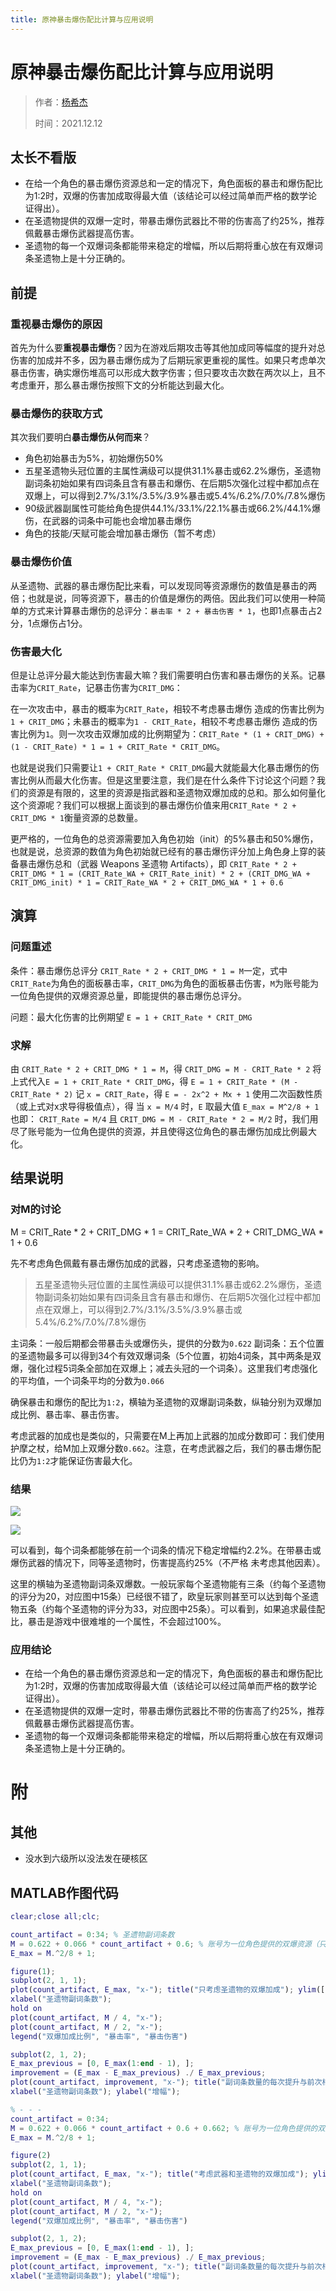 ```yaml
---
title: 原神暴击爆伤配比计算与应用说明
---
```


# 原神暴击爆伤配比计算与应用说明

> 作者：[杨希杰](https://github.com/Yang-Xijie) 
> 
> 时间：2021.12.12

## 太长不看版

* 在给一个角色的暴击爆伤资源总和一定的情况下，角色面板的暴击和爆伤配比为1:2时，双爆的伤害加成取得最大值（该结论可以经过简单而严格的数学论证得出）。
* 在圣遗物提供的双爆一定时，带暴击爆伤武器比不带的伤害高了约25%，推荐佩戴暴击爆伤武器提高伤害。
* 圣遗物的每一个双爆词条都能带来稳定的增幅，所以后期将重心放在有双爆词条圣遗物上是十分正确的。

## 前提

### 重视暴击爆伤的原因

首先为什么要**重视暴击爆伤**？因为在游戏后期攻击等其他加成同等幅度的提升对总伤害的加成并不多，因为暴击爆伤成为了后期玩家更重视的属性。如果只考虑单次暴击伤害，确实爆伤堆高可以形成大数字伤害；但只要攻击次数在两次以上，且不考虑重开，那么暴击爆伤按照下文的分析能达到最大化。

### 暴击爆伤的获取方式

其次我们要明白**暴击爆伤从何而来**？
* 角色初始暴击为5%，初始爆伤50%
* 五星圣遗物头冠位置的主属性满级可以提供31.1%暴击或62.2%爆伤，圣遗物副词条初始如果有四词条且含有暴击和爆伤、在后期5次强化过程中都加点在双爆上，可以得到2.7%/3.1%/3.5%/3.9%暴击或5.4%/6.2%/7.0%/7.8%爆伤
* 90级武器副属性可能给角色提供44.1%/33.1%/22.1%暴击或66.2%/44.1%爆伤，在武器的词条中可能也会增加暴击爆伤
* 角色的技能/天赋可能会增加暴击爆伤（暂不考虑）

### 暴击爆伤价值

从圣遗物、武器的暴击爆伤配比来看，可以发现同等资源爆伤的数值是暴击的两倍；也就是说，同等资源下，暴击的价值是爆伤的两倍。因此我们可以使用一种简单的方式来计算暴击爆伤的总评分：`暴击率 * 2 + 暴击伤害 * 1`，也即1点暴击占2分，1点爆伤占1分。

### 伤害最大化

但是让总评分最大能达到伤害最大嘛？我们需要明白伤害和暴击爆伤的关系。记暴击率为`CRIT_Rate`，记暴击伤害为`CRIT_DMG`：

在一次攻击中，暴击的概率为`CRIT_Rate`，相较不考虑暴击爆伤 造成的伤害比例为`1 + CRIT_DMG`；未暴击的概率为`1 - CRIT_Rate`，相较不考虑暴击爆伤 造成的伤害比例为`1`。则一次攻击双爆加成的比例期望为：`CRIT_Rate * (1 + CRIT_DMG) + (1 - CRIT_Rate) * 1 = 1 + CRIT_Rate * CRIT_DMG`。

也就是说我们只需要让`1 + CRIT_Rate * CRIT_DMG`最大就能最大化暴击爆伤的伤害比例从而最大化伤害。但是这里要注意，我们是在什么条件下讨论这个问题？我们的资源是有限的，这里的资源是指武器和圣遗物双爆加成的总和。那么如何量化这个资源呢？我们可以根据上面谈到的暴击爆伤价值来用`CRIT_Rate * 2 + CRIT_DMG * 1`衡量资源的总数量。

更严格的，一位角色的总资源需要加入角色初始（init）的5%暴击和50%爆伤，也就是说，总资源的数值为角色初始就已经有的暴击爆伤评分加上角色身上穿的装备暴击爆伤总和（武器 Weapons 圣遗物 Artifacts），即 `CRIT_Rate * 2 + CRIT_DMG * 1 = (CRIT_Rate_WA + CRIT_Rate_init) * 2 + (CRIT_DMG_WA + CRIT_DMG_init) * 1 = CRIT_Rate_WA * 2 + CRIT_DMG_WA * 1 + 0.6`

## 演算

### 问题重述

条件：暴击爆伤总评分 `CRIT_Rate * 2 + CRIT_DMG * 1 = M`一定，式中`CRIT_Rate`为角色的面板暴击率，`CRIT_DMG`为角色的面板暴击伤害，`M`为账号能为一位角色提供的双爆资源总量，即能提供的暴击爆伤总评分。

问题：最大化伤害的比例期望 `E = 1 + CRIT_Rate * CRIT_DMG`

### 求解

由 `CRIT_Rate * 2 + CRIT_DMG * 1 = M`，得
`CRIT_DMG = M - CRIT_Rate * 2`
将上式代入`E = 1 + CRIT_Rate * CRIT_DMG`，得
`E = 1 + CRIT_Rate * (M - CRIT_Rate * 2)`
记 `x = CRIT_Rate`，得
`E = - 2x^2 + Mx + 1`
使用二次函数性质（或上式对x求导得极值点），得
当 `x = M/4` 时，`E` 取最大值 `E_max = M^2/8 + 1`
也即：
`CRIT_Rate = M/4` 且 `CRIT_DMG = M - CRIT_Rate * 2 = M/2` 时，我们用尽了账号能为一位角色提供的资源，并且使得这位角色的暴击爆伤加成比例最大化。

## 结果说明

### 对M的讨论

M = CRIT_Rate * 2 + CRIT_DMG * 1  = CRIT_Rate_WA * 2 + CRIT_DMG_WA * 1 + 0.6

先不考虑角色佩戴有暴击爆伤加成的武器，只考虑圣遗物的影响。

> 五星圣遗物头冠位置的主属性满级可以提供31.1%暴击或62.2%爆伤，圣遗物副词条初始如果有四词条且含有暴击和爆伤、在后期5次强化过程中都加点在双爆上，可以得到2.7%/3.1%/3.5%/3.9%暴击或5.4%/6.2%/7.0%/7.8%爆伤

主词条：一般后期都会带暴击头或爆伤头，提供的分数为`0.622`
副词条：五个位置的圣遗物最多可以得到34个有效双爆词条（5个位置，初始4词条，其中两条是双爆，强化过程5词条全部加在双爆上；减去头冠的一个词条）。这里我们考虑强化的平均值，一个词条平均的分数为`0.066`

确保暴击和爆伤的配比为`1:2`，横轴为圣遗物的双爆副词条数，纵轴分别为双爆加成比例、暴击率、暴击伤害。

考虑武器的加成也是类似的，只需要在M上再加上武器的加成分数即可：我们使用护摩之杖，给M加上双爆分数`0.662`。注意，在考虑武器之后，我们的暴击爆伤配比仍为`1:2`才能保证伤害最大化。

### 结果

![](./images/1.png)

![](./images/2.png)

可以看到，每个词条都能够在前一个词条的情况下稳定增幅约2.2%。在带暴击或爆伤武器的情况下，同等圣遗物时，伤害提高约25%（不严格 未考虑其他因素）。

这里的横轴为圣遗物副词条双爆数。一般玩家每个圣遗物能有三条（约每个圣遗物的评分为20，对应图中15条）已经很不错了，欧皇玩家则甚至可以达到每个圣遗物五条（约每个圣遗物的评分为33，对应图中25条）。可以看到，如果追求最佳配比，暴击是游戏中很难堆的一个属性，不会超过100%。

### 应用结论

* 在给一个角色的暴击爆伤资源总和一定的情况下，角色面板的暴击和爆伤配比为1:2时，双爆的伤害加成取得最大值（该结论可以经过简单而严格的数学论证得出）。
* 在圣遗物提供的双爆一定时，带暴击爆伤武器比不带的伤害高了约25%，推荐佩戴暴击爆伤武器提高伤害。
* 圣遗物的每一个双爆词条都能带来稳定的增幅，所以后期将重心放在有双爆词条圣遗物上是十分正确的。

# 附

## 其他

* 没水到六级所以没法发在硬核区

## MATLAB作图代码

```matlab
clear;close all;clc;

count_artifact = 0:34; % 圣遗物副词条数
M = 0.622 + 0.066 * count_artifact + 0.6; % 账号为一位角色提供的双爆资源（只考虑圣遗物）
E_max = M.^2/8 + 1;

figure(1);
subplot(2, 1, 1);
plot(count_artifact, E_max, "x-"); title("只考虑圣遗物的双爆加成"); ylim([0, 3]);
xlabel("圣遗物副词条数");
hold on
plot(count_artifact, M / 4, "x-");
plot(count_artifact, M / 2, "x-");
legend("双爆加成比例", "暴击率", "暴击伤害")

subplot(2, 1, 2);
E_max_previous = [0, E_max(1:end - 1), ];
improvement = (E_max - E_max_previous) ./ E_max_previous;
plot(count_artifact, improvement, "x-"); title("副词条数量的每次提升与前次相比的增幅"); ylim([0.017, 0.024]);
xlabel("圣遗物副词条数"); ylabel("增幅");

% - - -
count_artifact = 0:34;
M = 0.622 + 0.066 * count_artifact + 0.6 + 0.662; % 账号为一位角色提供的双爆资源，考虑武器为护摩之杖
E_max = M.^2/8 + 1;

figure(2)
subplot(2, 1, 1);
plot(count_artifact, E_max, "x-"); title("考虑武器和圣遗物的双爆加成"); ylim([0, 3]);
xlabel("圣遗物副词条数");
hold on
plot(count_artifact, M / 4, "x-");
plot(count_artifact, M / 2, "x-");
legend("双爆加成比例", "暴击率", "暴击伤害")

subplot(2, 1, 2);
E_max_previous = [0, E_max(1:end - 1), ];
improvement = (E_max - E_max_previous) ./ E_max_previous;
plot(count_artifact, improvement, "x-"); title("副词条数量的每次提升与前次相比的增幅"); ylim([0.017, 0.024]);
xlabel("圣遗物副词条数"); ylabel("增幅");
```
